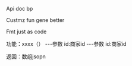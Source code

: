 Api doc bp

Custmz fun gene better

Fmt just as code


功能：xxxx（）
---参数  id:商家id
---参数  id:商家id


返回：数组jsopn


